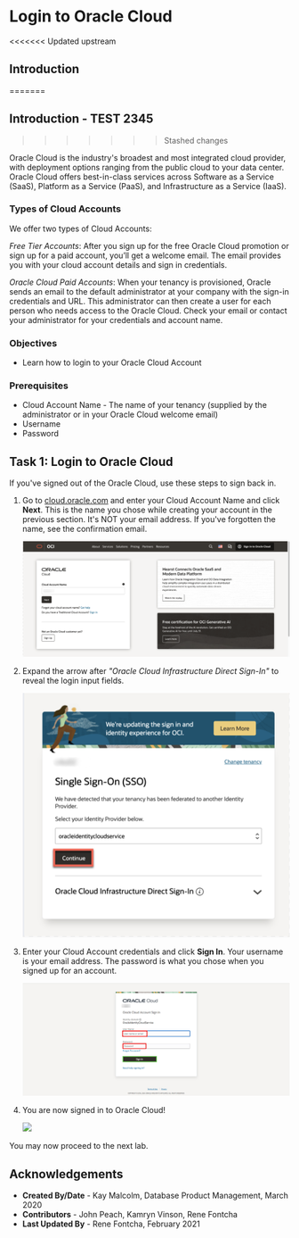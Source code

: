 # Login to Oracle Cloud #

<<<<<<< Updated upstream
## Introduction
=======
## Introduction - TEST 2345
>>>>>>> Stashed changes

Oracle Cloud is the industry's broadest and most integrated cloud provider, with deployment options ranging from the public cloud to your data center. Oracle Cloud offers best-in-class services across Software as a Service (SaaS), Platform as a Service (PaaS), and Infrastructure as a Service (IaaS).

### Types of Cloud Accounts

We offer two types of Cloud Accounts:

*Free Tier Accounts*:  After you sign up for the free Oracle Cloud promotion or sign up for a paid account, you’ll get a welcome email. The email provides you with your cloud account details and sign in credentials.

*Oracle Cloud Paid Accounts*:  When your tenancy is provisioned, Oracle sends an email to the default administrator at your company with the sign-in credentials and URL. This administrator can then create a user for each person who needs access to the Oracle Cloud. Check your email or contact your administrator for your credentials and account name.

### Objectives

- Learn how to login to your Oracle Cloud Account


### Prerequisites
- Cloud Account Name - The name of your tenancy (supplied by the administrator or in your Oracle Cloud welcome email)
- Username
- Password

## Task 1:  Login to Oracle Cloud
If you've signed out of the Oracle Cloud, use these steps to sign back in.

1. Go to [cloud.oracle.com](https://cloud.oracle.com) and enter your Cloud Account Name and click **Next**. This is the name you chose while creating your account in the previous section. It's NOT your email address. If you've forgotten the name, see the confirmation email.

    ![](images/cloud-oracle.png " ")

2. Expand the arrow after *"Oracle Cloud Infrastructure Direct Sign-In"* to reveal the login input fields.

    ![](images/cloud-login-tenant.png " ")

3. Enter your Cloud Account credentials and click **Sign In**. Your username is your email address. The password is what you chose when you signed up for an account.

    ![](images/oci-signin.png " ")

4. You are now signed in to Oracle Cloud!

    ![](images/oci-console-home-page.png " ")

You may now proceed to the next lab.

## Acknowledgements
- **Created By/Date** - Kay Malcolm, Database Product Management, March 2020
- **Contributors** - John Peach, Kamryn Vinson, Rene Fontcha
- **Last Updated By** - Rene Fontcha, February 2021

